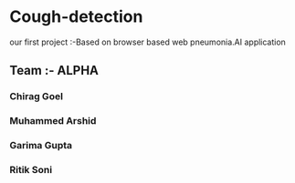 # Cough-detection



our first project :-Based on browser based web pneumonia.AI application



## Team :- ALPHA
### Chirag Goel
### Muhammed Arshid
### Garima Gupta
### Ritik Soni
